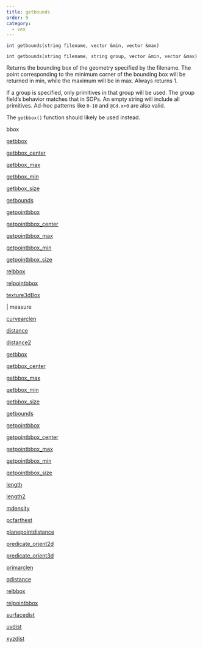```yaml
---
title: getbounds
order: 9
category:
  - vex
---
```


`int getbounds(string filename, vector &min, vector &max)`

`int getbounds(string filename, string group, vector &min, vector &max)`

Returns the bounding box of the geometry specified by the filename. The
point corresponding to the minimum corner of the bounding box will be
returned in min, while the maximum will be in max.
Always returns 1.

If a group is specified, only primitives in that group will be used.
The group field’s behavior matches that in SOPs. An empty string
will include all primitives. Ad-hoc patterns like `0-10` and
`@Cd.x>0` are also valid.

The `getbbox()` function should likely be used instead.


bbox

[getbbox](getbbox.html)

[getbbox_center](getbbox_center.html)

[getbbox_max](getbbox_max.html)

[getbbox_min](getbbox_min.html)

[getbbox_size](getbbox_size.html)

[getbounds](getbounds.html)

[getpointbbox](getpointbbox.html)

[getpointbbox_center](getpointbbox_center.html)

[getpointbbox_max](getpointbbox_max.html)

[getpointbbox_min](getpointbbox_min.html)

[getpointbbox_size](getpointbbox_size.html)

[relbbox](relbbox.html)

[relpointbbox](relpointbbox.html)

[texture3dBox](texture3dBox.html)

|
measure

[curvearclen](curvearclen.html)

[distance](distance.html)

[distance2](distance2.html)

[getbbox](getbbox.html)

[getbbox_center](getbbox_center.html)

[getbbox_max](getbbox_max.html)

[getbbox_min](getbbox_min.html)

[getbbox_size](getbbox_size.html)

[getbounds](getbounds.html)

[getpointbbox](getpointbbox.html)

[getpointbbox_center](getpointbbox_center.html)

[getpointbbox_max](getpointbbox_max.html)

[getpointbbox_min](getpointbbox_min.html)

[getpointbbox_size](getpointbbox_size.html)

[length](length.html)

[length2](length2.html)

[mdensity](mdensity.html)

[pcfarthest](pcfarthest.html)

[planepointdistance](planepointdistance.html)

[predicate_orient2d](predicate_orient2d.html)

[predicate_orient3d](predicate_orient3d.html)

[primarclen](primarclen.html)

[qdistance](qdistance.html)

[relbbox](relbbox.html)

[relpointbbox](relpointbbox.html)

[surfacedist](surfacedist.html)

[uvdist](uvdist.html)

[xyzdist](xyzdist.html)
